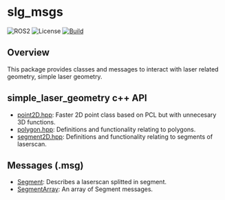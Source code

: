 # slg_msgs

![ROS2](https://img.shields.io/badge/ros2-humble-blue?logo=ros&logoColor=white)
![License](https://img.shields.io/badge/license-MIT-green)
[![Build](https://github.com/ajtudela/slg_msgs/actions/workflows/build.yml/badge.svg?branch=humble)](https://github.com/ajtudela/slg_msgs/actions/workflows/build.yml)

## Overview
This package provides classes and messages to interact with laser related geometry, simple laser geometry.

## simple_laser_geometry c++ API
* [point2D.hpp](include/slg_msgs/point2D.hpp): Faster 2D point class based on PCL but with unnecesary 3D functions.
* [polygon.hpp](include/slg_msgs/polygon.hpp): Definitions and functionality relating to polygons.
* [segment2D.hpp](include/slg_msgs/segment2D.hpp): Definitions and functionality relating to segments of laserscan.

## Messages (.msg)
* [Segment](msg/Segment.msg): Describes a laserscan splitted in segment.
* [SegmentArray](msg/BatteryState.msg): An array of Segment messages.
